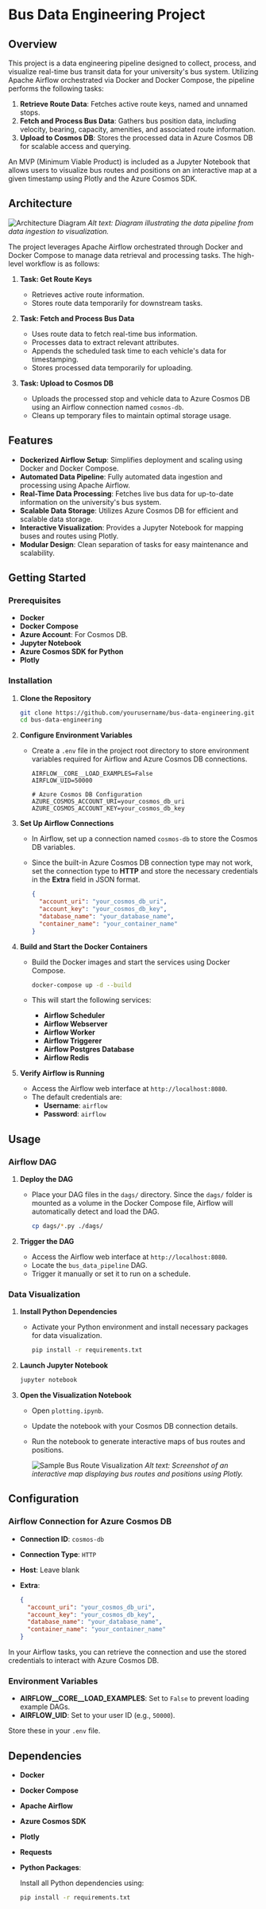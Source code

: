# Bus Data Engineering Project

## Overview

This project is a data engineering pipeline designed to collect, process, and visualize real-time bus transit data for your university's bus system. Utilizing Apache Airflow orchestrated via Docker and Docker Compose, the pipeline performs the following tasks:

1. **Retrieve Route Data**: Fetches active route keys, named and unnamed stops.
2. **Fetch and Process Bus Data**: Gathers bus position data, including velocity, bearing, capacity, amenities, and associated route information.
3. **Upload to Cosmos DB**: Stores the processed data in Azure Cosmos DB for scalable access and querying.

An MVP (Minimum Viable Product) is included as a Jupyter Notebook that allows users to visualize bus routes and positions on an interactive map at a given timestamp using Plotly and the Azure Cosmos SDK.

## Architecture

![Architecture Diagram](images/architecture_diagram.png)
*Alt text: Diagram illustrating the data pipeline from data ingestion to visualization.*

The project leverages Apache Airflow orchestrated through Docker and Docker Compose to manage data retrieval and processing tasks. The high-level workflow is as follows:

1. **Task: Get Route Keys**
   - Retrieves active route information.
   - Stores route data temporarily for downstream tasks.

2. **Task: Fetch and Process Bus Data**
   - Uses route data to fetch real-time bus information.
   - Processes data to extract relevant attributes.
   - Appends the scheduled task time to each vehicle's data for timestamping.
   - Stores processed data temporarily for uploading.

3. **Task: Upload to Cosmos DB**
   - Uploads the processed stop and vehicle data to Azure Cosmos DB using an Airflow connection named `cosmos-db`.
   - Cleans up temporary files to maintain optimal storage usage.

## Features

- **Dockerized Airflow Setup**: Simplifies deployment and scaling using Docker and Docker Compose.
- **Automated Data Pipeline**: Fully automated data ingestion and processing using Apache Airflow.
- **Real-Time Data Processing**: Fetches live bus data for up-to-date information on the university's bus system.
- **Scalable Data Storage**: Utilizes Azure Cosmos DB for efficient and scalable data storage.
- **Interactive Visualization**: Provides a Jupyter Notebook for mapping buses and routes using Plotly.
- **Modular Design**: Clean separation of tasks for easy maintenance and scalability.

## Getting Started

### Prerequisites

- **Docker**
- **Docker Compose**
- **Azure Account**: For Cosmos DB.
- **Jupyter Notebook**
- **Azure Cosmos SDK for Python**
- **Plotly**

### Installation

1. **Clone the Repository**

   ```bash
   git clone https://github.com/yourusername/bus-data-engineering.git
   cd bus-data-engineering
   ```

2. **Configure Environment Variables**

   - Create a `.env` file in the project root directory to store environment variables required for Airflow and Azure Cosmos DB connections.

     ```env
     AIRFLOW__CORE__LOAD_EXAMPLES=False
     AIRFLOW_UID=50000

     # Azure Cosmos DB Configuration
     AZURE_COSMOS_ACCOUNT_URI=your_cosmos_db_uri
     AZURE_COSMOS_ACCOUNT_KEY=your_cosmos_db_key
     ```

3. **Set Up Airflow Connections**

   - In Airflow, set up a connection named `cosmos-db` to store the Cosmos DB variables.
   - Since the built-in Azure Cosmos DB connection type may not work, set the connection type to **HTTP** and store the necessary credentials in the **Extra** field in JSON format.

     ```json
     {
       "account_uri": "your_cosmos_db_uri",
       "account_key": "your_cosmos_db_key",
       "database_name": "your_database_name",
       "container_name": "your_container_name"
     }
     ```

4. **Build and Start the Docker Containers**

   - Build the Docker images and start the services using Docker Compose.

     ```bash
     docker-compose up -d --build
     ```

   - This will start the following services:
     - **Airflow Scheduler**
     - **Airflow Webserver**
     - **Airflow Worker**
     - **Airflow Triggerer**
     - **Airflow Postgres Database**
     - **Airflow Redis**

5. **Verify Airflow is Running**

   - Access the Airflow web interface at `http://localhost:8080`.
   - The default credentials are:
     - **Username**: `airflow`
     - **Password**: `airflow`

## Usage

### Airflow DAG

1. **Deploy the DAG**

   - Place your DAG files in the `dags/` directory. Since the `dags/` folder is mounted as a volume in the Docker Compose file, Airflow will automatically detect and load the DAG.

     ```bash
     cp dags/*.py ./dags/
     ```

2. **Trigger the DAG**

   - Access the Airflow web interface at `http://localhost:8080`.
   - Locate the `bus_data_pipeline` DAG.
   - Trigger it manually or set it to run on a schedule.

### Data Visualization

1. **Install Python Dependencies**

   - Activate your Python environment and install necessary packages for data visualization.

     ```bash
     pip install -r requirements.txt
     ```

2. **Launch Jupyter Notebook**

   ```bash
   jupyter notebook
   ```

3. **Open the Visualization Notebook**

   - Open `plotting.ipynb`.
   - Update the notebook with your Cosmos DB connection details.
   - Run the notebook to generate interactive maps of bus routes and positions.

     ![Sample Bus Route Visualization](images/bus_route_visualization.png)
     *Alt text: Screenshot of an interactive map displaying bus routes and positions using Plotly.*



## Configuration

### Airflow Connection for Azure Cosmos DB

- **Connection ID**: `cosmos-db`
- **Connection Type**: `HTTP`
- **Host**: Leave blank
- **Extra**:

  ```json
  {
    "account_uri": "your_cosmos_db_uri",
    "account_key": "your_cosmos_db_key",
    "database_name": "your_database_name",
    "container_name": "your_container_name"
  }
  ```

In your Airflow tasks, you can retrieve the connection and use the stored credentials to interact with Azure Cosmos DB.

### Environment Variables

- **AIRFLOW__CORE__LOAD_EXAMPLES**: Set to `False` to prevent loading example DAGs.
- **AIRFLOW_UID**: Set to your user ID (e.g., `50000`).

Store these in your `.env` file.

## Dependencies

- **Docker**
- **Docker Compose**
- **Apache Airflow**
- **Azure Cosmos SDK**
- **Plotly**
- **Requests**
- **Python Packages**:

  Install all Python dependencies using:

  ```bash
  pip install -r requirements.txt
  ```
